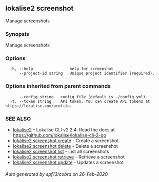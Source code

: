 ## lokalise2 screenshot

Manage screenshots

### Synopsis

Manage screenshots

### Options

```
  -h, --help                help for screenshot
      --project-id string   Unique project identifier (required).
```

### Options inherited from parent commands

```
      --config string   config file (default is ./config.yml)
  -t, --token string    API token. You can create API tokens at https://lokalise.com/profile.
```

### SEE ALSO

* [lokalise2](lokalise2.md)	 - Lokalise CLI v2.2.4. Read the docs at https://github.com/lokalise/lokalise-cli-2-go
* [lokalise2 screenshot create](lokalise2_screenshot_create.md)	 - Create a screenshot
* [lokalise2 screenshot delete](lokalise2_screenshot_delete.md)	 - Delete a screenshot
* [lokalise2 screenshot list](lokalise2_screenshot_list.md)	 - List all screenshots
* [lokalise2 screenshot retrieve](lokalise2_screenshot_retrieve.md)	 - Retrieve a screenshot
* [lokalise2 screenshot update](lokalise2_screenshot_update.md)	 - Updates a screenshot

###### Auto generated by spf13/cobra on 26-Feb-2020
